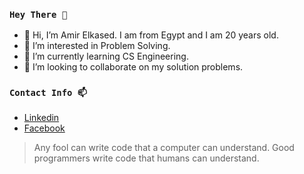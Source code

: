 ### `Hey There 👋`

- 👋 Hi, I’m Amir Elkased. I am from Egypt and I am 20 years old.
- 👀 I’m interested in Problem Solving. 
- 🌱 I’m currently learning CS Engineering.
- 💞️ I’m looking to collaborate on my solution problems.

### `Contact Info 📫`

- [Linkedin](https://www.linkedin.com/in/amirelkased/)
- [Facebook](https://www.facebook.me/amirelkased)

> Any fool can write code that a computer can understand. Good programmers write code that humans can understand.
<!---
amirelkased/amirelkased is a ✨ special ✨ repository because its `README.md` (this file) appears on your GitHub profile.
You can click the Preview link to take a look at your changes.
--->
